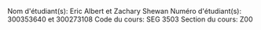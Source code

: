 Nom d'étudiant(s): Eric Albert et Zachary Shewan
Numéro d'étudiant(s): 300353640 et 300273108
Code du cours: SEG 3503
Section du cours: Z00
